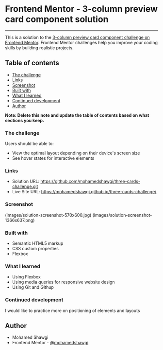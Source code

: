 # Frontend Mentor - 3-column preview card component solution
*******************************************************************

This is a solution to the [3-column preview card component challenge on Frontend Mentor](https://www.frontendmentor.io/challenges/3column-preview-card-component-pH92eAR2-). Frontend Mentor challenges help you improve your coding skills by building realistic projects. 

## Table of contents

  - [The challenge](#the-challenge)
  - [Links](#links)
  - [Screenshot](#screenshot)
  - [Built with](#built-with)
  - [What I learned](#what-i-learned)
  - [Continued development](#continued-development)
  - [Author](#author)


**Note: Delete this note and update the table of contents based on what sections you keep.**

### The challenge

Users should be able to:

- View the optimal layout depending on their device's screen size
- See hover states for interactive elements

### Links

- Solution URL: https://github.com/mohamedshawgi/three-cards-challenge.git
- Live Site URL: https://mohamedshawgi.github.io/three-cards-challenge/

### Screenshot
(images/solution-screenshot-570x600.jpg)
(images/solution-screenshot-1366x637.png)


### Built with

- Semantic HTML5 markup
- CSS custom properties
- Flexbox


### What I learned
- Using Flexbox
- Using media queries for responsive website design 
- Using Git and Githup

### Continued development
I would like to practice more on positioning of elements and layouts


## Author

- Mohamed Shawgi 
- Frontend Mentor - [@mohamedshawgi](https://www.frontendmentor.io/profile/mohamedshawgi)




